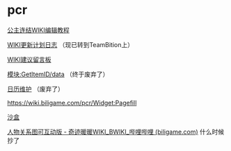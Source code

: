 # pcr

[公主连结WIKI编辑教程](https://wiki.biligame.com/pcr/%E5%85%AC%E4%B8%BB%E8%BF%9E%E7%BB%93WIKI%E7%BC%96%E8%BE%91%E6%95%99%E7%A8%8B) 

[WIKI更新计划日志](https://wiki.biligame.com/pcr/WIKI%E6%9B%B4%E6%96%B0%E8%AE%A1%E5%88%92%E6%97%A5%E5%BF%97) （现已转到TeamBition上）

[WIKI建议留言板](https://wiki.biligame.com/pcr/WIKI%E5%BB%BA%E8%AE%AE%E7%95%99%E8%A8%80%E6%9D%BF%EF%BC%88%E5%BF%85%E5%9B%9E%EF%BC%89) 

[模块:GetItemID/data](https://wiki.biligame.com/pcr/%E6%A8%A1%E5%9D%97:GetItemID/data) （终于废弃了）

[日历维护](https://wiki.biligame.com/pcr/MediaWiki:EventCalendar.js) （废弃了）

https://wiki.biligame.com/pcr/Widget:Pagefill

[沙盒](https://wiki.biligame.com/pcr/沙盒) 

[人物关系图可互动版 - 奇迹暖暖WIKI_BWIKI_哔哩哔哩 (biligame.com)](https://wiki.biligame.com/qjnn/人物关系图可互动版) 什么时候抄了